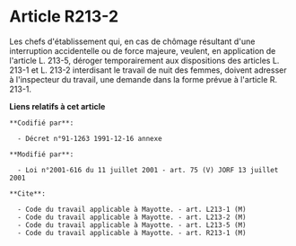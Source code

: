 # Article R213-2

Les chefs d'établissement qui, en cas de chômage résultant d'une interruption accidentelle ou de force majeure, veulent, en
application de l'article L. 213-5, déroger temporairement aux dispositions des articles L. 213-1 et L. 213-2 interdisant le
travail de nuit des femmes, doivent adresser à l'inspecteur du travail, une demande dans la forme prévue à l'article R.
213-1.

**Liens relatifs à cet article**

	**Codifié par**:

	  - Décret n°91-1263 1991-12-16 annexe

	**Modifié par**:

	  - Loi n°2001-616 du 11 juillet 2001 - art. 75 (V) JORF 13 juillet 2001

	**Cite**:

	  - Code du travail applicable à Mayotte. - art. L213-1 (M)
	  - Code du travail applicable à Mayotte. - art. L213-2 (M)
	  - Code du travail applicable à Mayotte. - art. L213-5 (M)
	  - Code du travail applicable à Mayotte. - art. R213-1 (M)
